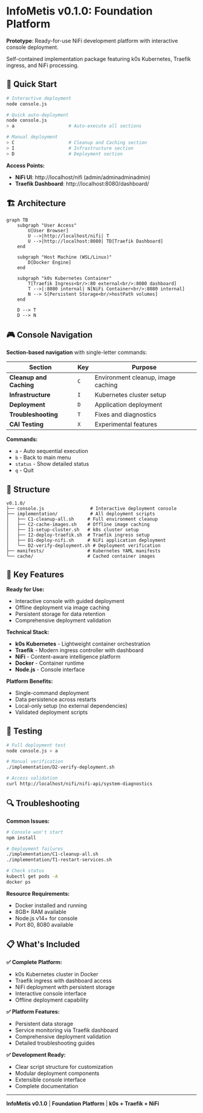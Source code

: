 # InfoMetis v0.1.0: Foundation Platform

**Prototype**: Ready-for-use NiFi development platform with interactive console deployment.

Self-contained implementation package featuring k0s Kubernetes, Traefik ingress, and NiFi processing.

## 🚀 Quick Start

```bash
# Interactive deployment
node console.js

# Quick auto-deployment
node console.js
> a                    # Auto-execute all sections

# Manual deployment
> C                    # Cleanup and Caching section  
> I                    # Infrastructure section
> D                    # Deployment section
```

**Access Points:**
- **NiFi UI**: http://localhost/nifi (admin/adminadminadmin)
- **Traefik Dashboard**: http://localhost:8080/dashboard/

## 🏗️ Architecture

```mermaid
graph TB
    subgraph "User Access"
        U[User Browser]
        U -->|http://localhost/nifi| T
        U -->|http://localhost:8080| TD[Traefik Dashboard]
    end
    
    subgraph "Host Machine (WSL/Linux)"
        D[Docker Engine]
    end
    
    subgraph "k0s Kubernetes Container"
        T[Traefik Ingress<br/>:80 external<br/>:8080 dashboard]
        T -->|:8080 internal| N[NiFi Container<br/>:8080 internal]
        N --> S[Persistent Storage<br/>hostPath volumes]
    end
    
    D --> T
    D --> N
```

## 🎮 Console Navigation

**Section-based navigation** with single-letter commands:

| Section | Key | Purpose |
|---------|-----|---------|
| **Cleanup and Caching** | `C` | Environment cleanup, image caching |
| **Infrastructure** | `I` | Kubernetes cluster setup |
| **Deployment** | `D` | Application deployment |
| **Troubleshooting** | `T` | Fixes and diagnostics |
| **CAI Testing** | `X` | Experimental features |

**Commands:**
- `a` - Auto sequential execution
- `b` - Back to main menu  
- `status` - Show detailed status
- `q` - Quit

## 📁 Structure

```
v0.1.0/
├── console.js                 # Interactive deployment console
├── implementation/            # All deployment scripts
│   ├── C1-cleanup-all.sh     # Full environment cleanup
│   ├── C2-cache-images.sh    # Offline image caching
│   ├── I1-setup-cluster.sh   # k0s cluster setup
│   ├── I2-deploy-traefik.sh  # Traefik ingress setup
│   ├── D1-deploy-nifi.sh     # NiFi application deployment
│   └── D2-verify-deployment.sh # Deployment verification
├── manifests/                # Kubernetes YAML manifests
└── cache/                    # Cached container images
```

## 🔧 Key Features

**Ready for Use:**
- Interactive console with guided deployment
- Offline deployment via image caching  
- Persistent storage for data retention
- Comprehensive deployment validation

**Technical Stack:**
- **k0s Kubernetes** - Lightweight container orchestration
- **Traefik** - Modern ingress controller with dashboard
- **NiFi** - Content-aware intelligence platform
- **Docker** - Container runtime
- **Node.js** - Console interface

**Platform Benefits:**
- Single-command deployment
- Data persistence across restarts
- Local-only setup (no external dependencies)
- Validated deployment scripts

## 🧪 Testing

```bash
# Full deployment test
node console.js > a

# Manual verification
./implementation/D2-verify-deployment.sh

# Access validation
curl http://localhost/nifi/nifi-api/system-diagnostics
```

## 🔍 Troubleshooting

**Common Issues:**
```bash
# Console won't start
npm install

# Deployment failures  
./implementation/C1-cleanup-all.sh
./implementation/T1-restart-services.sh

# Check status
kubectl get pods -A
docker ps
```

**Resource Requirements:**
- Docker installed and running
- 8GB+ RAM available
- Node.js v14+ for console
- Port 80, 8080 available

## 📋 What's Included

**✅ Complete Platform:**
- k0s Kubernetes cluster in Docker
- Traefik ingress with dashboard access
- NiFi deployment with persistent storage
- Interactive console interface
- Offline deployment capability

**✅ Platform Features:**
- Persistent data storage
- Service monitoring via Traefik dashboard  
- Comprehensive deployment validation
- Detailed troubleshooting guides

**✅ Development Ready:**
- Clear script structure for customization
- Modular deployment components
- Extensible console interface
- Complete documentation

---

**InfoMetis v0.1.0** | **Foundation Platform** | **k0s + Traefik + NiFi**